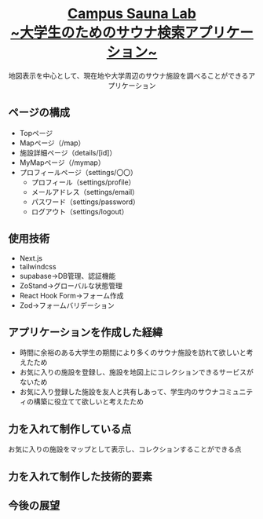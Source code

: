 <a href="https://demo-nextjs-with-supabase.vercel.app/">
  <h1 align="center">Campus Sauna Lab <br>~大学生のためのサウナ検索アプリケーション~</br></h1>
</a>

<p align="center">
 地図表示を中心として、現在地や大学周辺のサウナ施設を調べることができるアプリケーション
</p>

## ページの構成
  - Topページ
  - Mapページ（/map）
  - 施設詳細ページ（details/[id]）
  - MyMapページ（/mymap）
  - プロフィールページ（settings/〇〇）
      - プロフィール（settings/profile）
      - メールアドレス（settings/email）
      - パスワード（settings/password）
      - ログアウト（settings/logout）

## 使用技術
- Next.js
- tailwindcss
- supabase→DB管理、認証機能
- ZoStand→グローバルな状態管理
- React Hook Form→フォーム作成
- Zod→フォームバリデーション

<h2>アプリケーションを作成した経緯</h2>
<ul>
<li>時間に余裕のある大学生の期間により多くのサウナ施設を訪れて欲しいと考えたため</li>
<li>お気に入りの施設を登録し、施設を地図上にコレクションできるサービスがないため</li>
<li>お気に入り登録した施設を友人と共有しあって、学生内のサウナコミュニティの構築に役立てて欲しいと考えたため</li>
</ul>

<h2>力を入れて制作している点</h2>
<p>お気に入りの施設をマップとして表示し、コレクションすることができる点</p>

<h2>力を入れて制作した技術的要素</h2>

<h2>今後の展望</h2>